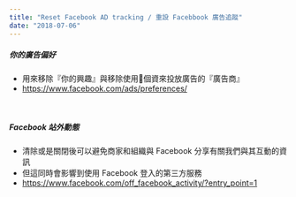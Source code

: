 ```yaml
---
title: "Reset Facebook AD tracking / 重設 Facebbook 廣告追蹤"
date: "2018-07-06"
---
```


##### 你的廣告偏好 
* 用來移除『你的興趣』與移除使用個資來投放廣告的『廣告商』
* https://www.facebook.com/ads/preferences/

</br>

##### Facebook 站外動態
* 清除或是關閉後可以避免商家和組織與 Facebook 分享有關我們與其互動的資訊
* 但這同時會影響到使用 Facebook 登入的第三方服務
* https://www.facebook.com/off_facebook_activity/?entry_point=1


